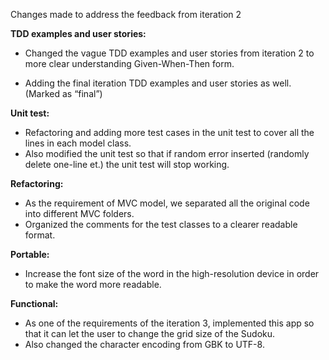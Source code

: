 Changes made to address the feedback from iteration 2

**TDD examples and user stories:**

*  Changed the vague TDD examples and user stories from iteration 2 to more clear understanding Given-When-Then form. 

*  Adding the final iteration TDD examples and user stories as well. (Marked as “final”)

**Unit test:**
* Refactoring and adding more test cases in the unit test to cover all the lines in each model class. 
* Also modified the unit test so that if random error inserted (randomly delete one-line et.) the unit test will stop working.


**Refactoring:**
* As the requirement of MVC model, we separated all the original code into different MVC folders.
* Organized the comments for the test classes to a clearer readable format.


**Portable:**

* Increase the font size of the word in the high-resolution device in order to make the word more readable.  

**Functional:**
* As one of the requirements of the iteration 3, implemented this app so that it can let the user to change the grid size of the Sudoku. 
* Also changed the character encoding from GBK to UTF-8.



